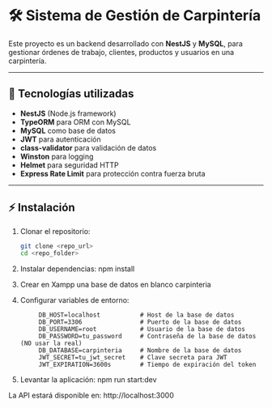 # 🛠️ Sistema de Gestión de Carpintería

Este proyecto es un backend desarrollado con **NestJS** y **MySQL**, para gestionar órdenes de trabajo, clientes, productos y usuarios en una carpintería.

---

## 🚀 Tecnologías utilizadas

- **NestJS** (Node.js framework)
- **TypeORM** para ORM con MySQL
- **MySQL** como base de datos
- **JWT** para autenticación
- **class-validator** para validación de datos
- **Winston** para logging
- **Helmet** para seguridad HTTP
- **Express Rate Limit** para protección contra fuerza bruta

---

## ⚡ Instalación
1. Clonar el repositorio:

    ```bash
    git clone <repo_url>
    cd <repo_folder>
    
2. Instalar dependencias:
    npm install
3. Crear en Xampp una base de datos en blanco
    carpinteria
4. Configurar variables de entorno: 

            DB_HOST=localhost           # Host de la base de datos
            DB_PORT=3306                # Puerto de la base de datos
            DB_USERNAME=root            # Usuario de la base de datos
            DB_PASSWORD=tu_password     # Contraseña de la base de datos (NO usar la real)
            DB_DATABASE=carpinteria     # Nombre de la base de datos
            JWT_SECRET=tu_jwt_secret    # Clave secreta para JWT
            JWT_EXPIRATION=3600s        # Tiempo de expiración del token

5. Levantar la aplicación:
      npm run start:dev

La API estará disponible en: http://localhost:3000
